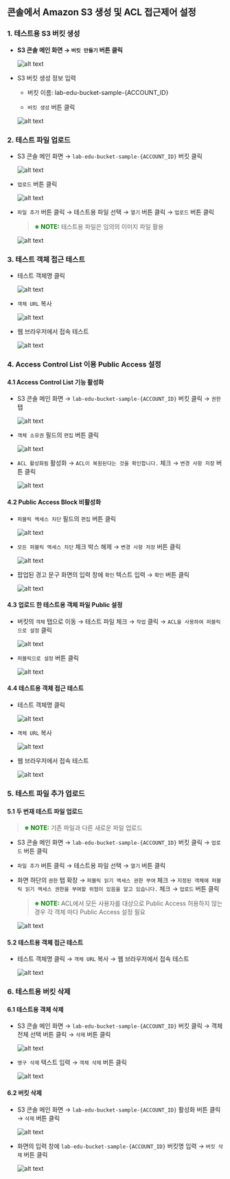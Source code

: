 ## 콘솔에서 Amazon S3 생성 및 ACL 접근제어 설정

### 1. 테스트용 S3 버킷 생성

- **S3 콘솔 메인 화면 → `버킷 만들기` 버튼 클릭**

    ![alt text](./img/create_bucket_01.png)

- S3 버킷 생성 정보 입력

    - 버킷 이름: lab-edu-bucket-sample-{ACCOUNT_ID}

    - `버킷 생성` 버튼 클릭

    ![alt text](./img/create_bucket_02.png)

### 2. 테스트 파일 업로드

- S3 콘솔 메인 화면 → `lab-edu-bucket-sample-{ACCOUNT_ID}` 버킷 클릭

    ![alt text](./img/data_upload_01.png)

- `업로드` 버튼 클릭

    ![alt text](./img/data_upload_02.png)

- `파일 추가` 버튼 클릭 → 테스트용 파일 선택 → `열기` 버튼 클릭 → `업로드` 버튼 클릭

    > <span style="color:green">**※ NOTE:**</span> 테스트용 파일은 임의의 이미지 파일 활용

    ![alt text](./img/data_upload_03.png)

### 3. 테스트 객체 접근 테스트

- 테스트 객체명 클릭

    ![alt text](./img/data_access_01.png)

- `객체 URL` 복사

    ![alt text](./img/data_access_02.png)

- 웹 브라우저에서 접속 테스트

    ![alt text](./img/data_access_03.png)

### 4. Access Control List 이용 Public Access 설정

#### 4.1 Access Control List 기능 활성화

- S3 콘솔 메인 화면 → `lab-edu-bucket-sample-{ACCOUNT_ID}` 버킷 클릭 → `권한` 탭

    ![alt text](./img/public_access_block_01.png)

- `객체 소유권` 필드의 `편집` 버튼 클릭

    ![alt text](./img/public_access_block_02.png)

- `ACL 활성화됨` 활성화 → `ACL이 복원된다는 것을 확인합니다.` 체크 → `변경 사항 저장` 버튼 클릭

    ![alt text](./img/public_access_block_03.png)

#### 4.2 Public Access Block 비활성화

- `퍼블릭 액세스 차단` 필드의 `편집` 버튼 클릭

    ![alt text](./img/public_access_block_04.png)

- `모든 퍼블릭 액세스 차단` 체크 박스 해제 → `변경 사항 저장` 버튼 클릭

    ![alt text](./img/public_access_block_05.png)

- 팝업된 경고 문구 화면의 입력 창에 `확인` 텍스트 입력 → `확인` 버튼 클릭

    ![alt text](./img/public_access_block_06.png)

#### 4.3 업로드 한 테스트용 객체 파일 Public 설정

- 버킷의 `객체` 탭으로 이동 → 테스트 파일 체크 → `작업` 클릭 →  `ACL을 사용하여 퍼블릭으로 설정` 클릭

    ![alt text](./img/public_access_block_07.png)

- `퍼블릭으로 설정` 버튼 클릭

    ![alt text](./img/public_access_block_08.png)

#### 4.4 테스트용 객체 접근 테스트

- 테스트 객체명 클릭

    ![alt text](./img/data_access_01.png)

- `객체 URL` 복사

    ![alt text](./img/data_access_02.png)

- 웹 브라우저에서 접속 테스트

    ![alt text](./img/public_access_block_09.png)

### 5. 테스트 파일 추가 업로드

#### 5.1 두 번재 테스트 파일 업로드

> <span style="color:green">**※ NOTE:**</span> 기존 파일과 다른 새로운 파일 업로드

- S3 콘솔 메인 화면 → `lab-edu-bucket-sample-{ACCOUNT_ID}` 버킷 클릭 → `업로드` 버튼 클릭

- `파일 추가` 버튼 클릭 → 테스트용 파일 선택 → `열기` 버튼 클릭 

- 화면 하단의 `권한` 탭 확장 → `퍼블릭 읽기 액세스 권한 부여` 체크 → `지정된 객체에 퍼블릭 읽기 액세스 권한을 부여할 위험이 있음을 알고 있습니다.` 체크 → `업로드` 버튼 클릭

    > <span style="color:green">**※ NOTE:**</span> ACL에서 모든 사용자를 대상으로 Public Access 허용하지 않는 경우 각 객체 마다 Public Access 설정 필요

    ![alt text](./img/public_access_block_10.png)

#### 5.2 테스트용 객체 접근 테스트

- 테스트 객체명 클릭 → `객체 URL` 복사 → 웹 브라우저에서 접속 테스트

    ![alt text](./img/public_access_block_11.png)

### 6. 테스트용 버킷 삭제

#### 6.1 테스트용 객체 삭제

- S3 콘솔 메인 화면 → `lab-edu-bucket-sample-{ACCOUNT_ID}` 버킷 클릭 → 객체 전체 선택 버튼 클릭 → `삭제` 버튼 클릭

    ![alt text](./img/all_public_open_01.png)

- `영구 삭제` 텍스트 입력 → `객체 삭제` 버튼 클릭

    ![alt text](./img/all_public_open_02.png)

#### 6.2 버킷 삭제

- S3 콘솔 메인 화면 → `lab-edu-bucket-sample-{ACCOUNT_ID}` 활성화 버튼 클릭 → `삭제` 버튼 클릭

    ![alt text](./img/all_public_open_03.png)

- 화면의 입력 창에 `lab-edu-bucket-sample-{ACCOUNT_ID}` 버킷명 입력 → `버킷 삭제` 버튼 클릭

    ![alt text](./img/all_public_open_04.png)
